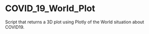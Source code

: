 # COVID_19_World_Plot
Script that returns a 3D plot using Plotly of the World situation about COVID19. 
